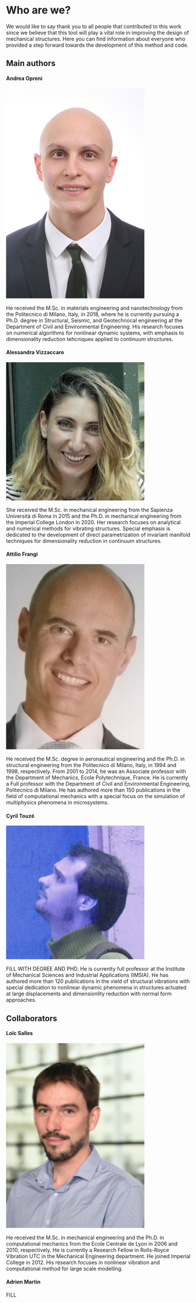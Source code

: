 # Who are we?

We would like to say thank you to all people that contributed to this work since we believe that this tool will play a vital role in improving the design of mechanical structures. Here you can find information about everyone who provided a step forward towards the development of this method and code.

## Main authors

#### **Andrea Opreni**

![image <>](./pictures/aopreni.svg)

He received the M.Sc. in materials engineering and nanotechnology from the Politecnico di Milano, Italy, in 2018, where he is currently pursuing a Ph.D. degree in Structural, Seismic, and Geotechnocal engineering at the Department of Civil and Environmental Engineering. His research focuses on numerical algorithms for nonlinear dynamic systems, with emphasis to dimensionality reduction tehcniques applied to continuum structures.

#### **Alessandra Vizzaccaro**

![image <>](./pictures/avizzaccaro.svg)

She received the M.Sc. in mechanical engineering from the Sapienza Università di Roma in 2015 and the Ph.D. in mechanical engineering from the Imperial College London in 2020. Her research focuses on analytical and numerical methods for vibrating structures. Special emphasis is dedicated to the development of direct parametrization of invariant manifold techniques for dimensionality reduction in continuum structures. 

#### **Attilio Frangi**

![image <>](./pictures/afrangi.svg)

He received the M.Sc. degree in aeronautical engineering and the Ph.D. in structural engineering from the Politecnico di Milano, Italy, in 1994 and 1998, respectively. From 2001 to 2014, he was an Associate professor with the Department of Mechanics, Ecole Polytechnique, France. He is currently a Full professor with the Department of Civil and Environmental Engineering, Politecnico di Milano. He has authored more than 150 publications in the field of computational mechanics with a special focus on the simulation of multiphysics phenomena in microsystems. 

#### **Cyril Touzé** 

![image <>](./pictures/ctouze.svg)

FILL WITH DEGREE AND PHD. He is currenlty full professor at the Institute of Mechanical Sciences and Industrial Applications (IMSIA). He has authored more than 120 publications in the vield of structural vibrations with special dedication to nonlinear dynamic phenomena in structures actuated at large displacements and dimensionlity reduction with normal form approaches. 


## Collaborators

#### **Loïc Salles**

![image <>](./pictures/lsalles.svg)

He received the M.Sc. in mechanical engineering and the Ph.D. in computational mechanics from the Ecole Centrale de Lyon in 2006 and 2010, respectively. He is currently a Research Fellow in Rolls-Royce Vibration UTC in the Mechanical Engineering department. He joined Imperial College in 2012. His research focuses in nonlinear vibration and computational method for large scale modelling.


#### **Adrien Martin**

 FILL


